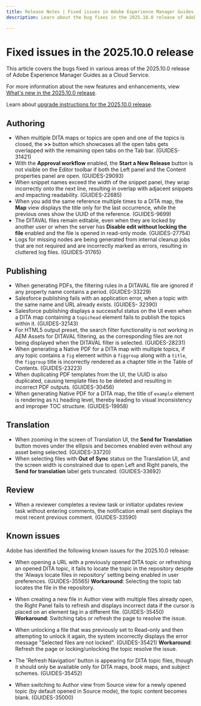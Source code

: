 ```yaml
---
title: Release Notes | Fixed issues in Adobe Experience Manager Guides, 2025.10.0 release
description: Learn about the bug fixes in the 2025.10.0 release of Adobe Experience Manager Guides as a Cloud Service.

---
```

# Fixed issues in the 2025.10.0 release 

This article covers the bugs fixed in various areas of the 2025.10.0 release of Adobe Experience Manager Guides as a Cloud Service.

For more information about the new features and enhancements, view [What's new in the 2025.10.0 release](whats-new-2025-10-0.md).

Learn about [upgrade instructions for the 2025.10.0 release](upgrade-instructions-2025-10-0.md).

## Authoring

- When multiple DITA maps or topics are open and one of the topics is closed, the **>>** button which showcases all the open tabs gets overlapped with the remaining open tabs on the Tab bar. (GUIDES-31421)
- With the **Approval workflow** enabled, the **Start a New Release** button is not visible on the Editor toolbar if both the Left panel and the Content properties panel are open. (GUIDES-29093)
- When snippet names exceed the width of the snippet panel, they wrap incorrectly onto the next line, resulting in overlap with adjacent snippets and impacting readability. (GUIDES-22685)
- When you add the same reference multiple times to a DITA map, the **Map** view displays the title only for the last occurrence, while the previous ones show the UUID of the reference. (GUIDES-9699)
- The DITAVAL files remain editable,  even when they are locked by another user or when the server has **Disable edit without locking the file** enabled and the file is opened in read-only mode. (GUIDES-27754)
- Logs for missing nodes are being generated from internal cleanup jobs that are not required and are incorrectly marked as errors, resulting in cluttered log files. (GUIDES-31765)


## Publishing

- When generating PDFs, the filtering rules in a DITAVAL file are ignored if any property name contains a period. (GUIDES-33229)
- Salesforce publishing fails with an application error, when a topic with the same name and URL already exists. (GUIDES- 32390)
- Salesforce publishing displays a successful status on the UI even when a DITA map containing a `topichead` element fails to publish the topics within it. (GUIDES-32143)
- For HTML5 output preset, the search filter functionality is not working in AEM Assets for DITAVAL filtering, as the corresponding files are not being displayed when the DITAVAL filter is selected. (GUIDES-28231)
- When generating a Native PDF for a DITA map with multiple topics, if any topic contains a `fig` element within a `figgroup` along with a `title`, the `figgroup` title is incorrectly rendered as a chapter title in the Table of Contents. (GUIDES-23223)
- When duplicating PDF templates from the UI, the UUID is also duplicated, causing template files to be deleted and resulting in incorrect PDF outputs. (GUIDES-30456)
- When generating Native PDF for a DITA map, the title of `example` element is rendering as `h1` heading level, thereby leading to visual inconsistency and improper TOC structure. (GUIDES-19958)

## Translation

- When zooming in the screen of Translation UI, the **Send for Translation** button moves under the ellipsis and becomes enabled even without any asset being selected. (GUIDES-33720)
- When selecting files with **Out of Sync** status on the Translation UI, and the screen width is constrained due to open Left and Right panels, the **Send for translation** label gets truncated. (GUIDES-33692)

## Review

- When a reviewer completes a review task or initiator updates review task without entering comments, the notification email sent displays the most recent previous comment. (GUIDES-33590)

## Known issues

Adobe has identified the following known issues for the 2025.10.0 release:

- When opening a URL with a previously opened DITA topic or refreshing an opened DITA topic, it fails to locate the topic in the repository despite the 'Always locate files in repository' setting being enabled in user preferences. (GUIDES-35565)
**Workaround**: Selecting the topic tab locates the file in the repository.

- When creating a new file in Author view with multiple files already open, the Right Panel fails to refresh and displays incorrect data if the cursor is placed on an element tag in a different file. (GUIDES-35450)
**Workaround**: Switching tabs or refresh the page to resolve the issue.

- When unlocking a file that was previously set to Read-only and then attempting to unlock it again, the system incorrectly displays the error message "Selected files are not locked". (GUIDES-35421)
**Workaround**: Refresh the page or locking/unlocking the topic resolve the issue.

- The 'Refresh Navigation' button is appearing for DITA topic files, though it should only be available only for DITA maps, book maps, and subject schemes. (GUIDES-35452)

- When switching to Author view from Source view for a newly opened topic (by default opened in Source mode), the topic content becomes blank. (GUIDES-35000)




